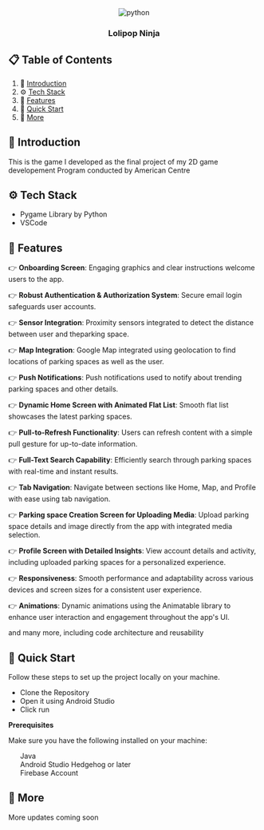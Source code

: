 
<div align="center">


  <div>
    <img src="https://img.shields.io/badge/-Python-black?style=for-the-badge&logoColor=white&logo=python&color=61DAFB" alt="python" />
  </div>

  <h3 align="center">Lolipop Ninja</h3>


</div>

## 📋 <a name="table">Table of Contents</a>

1. 🤖 [Introduction](#introduction)
2. ⚙️ [Tech Stack](#tech-stack)
3. 🔋 [Features](#features)
4. 🤸 [Quick Start](#quick-start)
5. 🚀 [More](#more)


## <a name="introduction">🤖 Introduction</a>

This is the game I developed as the final project of my 2D game developement Program conducted by American Centre


## <a name="tech-stack">⚙️ Tech Stack</a>

- Pygame Library by Python
- VSCode

## <a name="features">🔋 Features</a>

👉 **Onboarding Screen**: Engaging graphics and clear instructions welcome users to the app.

👉 **Robust Authentication & Authorization System**: Secure email login safeguards user accounts.

👉 **Sensor Integration**: Proximity sensors integrated to detect the distance between user and theparking space.

👉 **Map Integration**: Google Map integrated using geolocation to find locations of parking spaces as well as the user.

👉 **Push Notifications**: Push notifications used to notify about trending parking spaces and other details.

👉 **Dynamic Home Screen with Animated Flat List**: Smooth flat list showcases the latest parking spaces.

👉 **Pull-to-Refresh Functionality**: Users can refresh content with a simple pull gesture for up-to-date information.

👉 **Full-Text Search Capability**: Efficiently search through parking spaces with real-time and instant results.

👉 **Tab Navigation**: Navigate between sections like Home, Map, and Profile with ease using tab navigation.

👉 **Parking space Creation Screen for Uploading Media**: Upload parking space details and image directly from the app with integrated media selection.

👉 **Profile Screen with Detailed Insights**: View account details and activity, including uploaded parking spaces for a personalized experience.

👉 **Responsiveness**: Smooth performance and adaptability across various devices and screen sizes for a consistent user experience.

👉 **Animations**: Dynamic animations using the Animatable library to enhance user interaction and engagement throughout the app's UI.


and many more, including code architecture and reusability 

## <a name="quick-start">🤸 Quick Start</a>

Follow these steps to set up the project locally on your machine.
<ul>
<li>Clone the Repository</li>
<li>Open it using Android Studio </li>
<li>Click run</li>
</ul>

**Prerequisites**

Make sure you have the following installed on your machine:
<ul>
  <summary>Java</summary>
  <summary>Android Studio Hedgehog or later</summary>
  <summary>Firebase Account</summary>
</ul>

## <a name="more">🚀 More</a>
<p> More updates coming soon</p>


<br />
<br />




</a>

#
